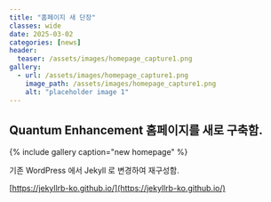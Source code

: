 ```yaml
---
title: "홈페이지 새 단장"
classes: wide
date: 2025-03-02
categories: [news]
header:
  teaser: /assets/images/homepage_capture1.png
gallery:
  - url: /assets/images/homepage_capture1.png
    image_path: /assets/images/homepage_capture1.png
    alt: "placeholder image 1"  
---
```


## Quantum Enhancement 홈페이지를 새로 구축함. 

{% include gallery caption="new homepage" %}

기존 WordPress 에서 Jekyll 로 변경하여 재구성함. 

[https://jekyllrb-ko.github.io/](https://jekyllrb-ko.github.io/)

 
